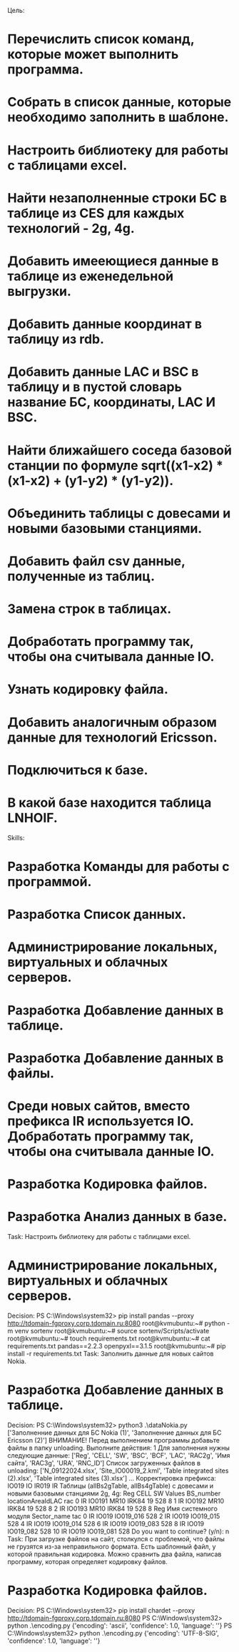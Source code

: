 Цель:
# Перечислить список команд, которые может выполнить программа.
# Собрать в список данные, которые необходимо заполнить в шаблоне.
# Настроить библиотеку для работы с таблицами excel.
# Найти незаполненные строки БС в таблице из CES для каждых технологий - 2g, 4g.
# Добавить имееющиеся данные в таблице из еженедельной выгрузки.
# Добавить данные координат в таблицу из rdb.
# Добавить данные LAC и BSC в таблицу и в пустой словарь название БС, координаты, LAC И BSC.
# Найти ближайшего соседа базовой станции по формуле sqrt((x1-x2) * (x1-x2) + (y1-y2) * (y1-y2)).
# Объединить таблицы с довесами и новыми базовыми станциями.
# Добавить файл csv данные, полученные из таблиц.
# Замена строк в таблицах.
# Добработать программу так, чтобы она считывала данные IO.
# Узнать кодировку файла.
# Добавить аналогичным образом данные для технологий Ericsson.
# Подключиться к базе.
# В какой базе находится таблица LNHOIF.
Skills:
# Разработка Команды для работы с программой.
# Разработка Список данных.
# Администрирование локальных, виртуальных и облачных серверов.
# Разработка Добавление данных в таблице.
# Разработка Добавление данных в файлы.
# Среди новых сайтов, вместо префикса IR используется IO. Добработать программу так, чтобы она считывала данные IO.
# Разработка Кодировка файлов.
# Разработка Анализ данных в базе.
Task:
Настроить библиотеку для работы с таблицами excel.
# Администрирование локальных, виртуальных и облачных серверов.
Decision:
PS C:\Windows\system32> pip install pandas --proxy http://tdomain-fgproxy.corp.tdomain.ru:8080
root@kvmubuntu:~# python -m venv sortenv
root@kvmubuntu:~# source sortenv/Scripts/activate
root@kvmubuntu:~# touch requirements.txt
root@kvmubuntu:~# cat requirements.txt
pandas==2.2.3
openpyxl==3.1.5 
root@kvmubuntu:~# pip install -r requirements.txt
Task:
Заполнить данные для новых сайтов Nokia.
# Разработка Добавление данных в таблице.
Decision:
PS C:\Windows\system32> python3 .\dataNokia.py
['Заполненние данных для БС Nokia (1)', 'Заполненние данных для БС Ericsson (2)']
ВНИМАНИЕ! Перед выполнением программы добавьте файлы в папку unloading.
Выполните действия: 1
Для заполнения нужны следующие данные:  ['Reg', 'CELL', 'SW', 'BSC', 'BCF', 'LAC', 'RAC2g', 'Имя сайта', 'RAC3g', 'URA', 'RNC_ID']
Список загруженных файлов в unloading:  ['N_09122024.xlsx', 'Site_IO00019_2.kml', 'Table integrated sites (2).xlsx', 'Table integrated sites (3).xlsx']
... Корректировка префикса:
IO019
IO
IR019
IR
Таблицы (allBs2gTable, allBs4gTable) с довесами и новыми базовыми станциями 2g, 4g:
  Reg     CELL    SW  Values  BS_number  locationAreaIdLAC  rac
0  IR  IO0191  MR10  IRK84        19               528   8
1  IR  IO0192  MR10  IRK84        19               528   8
2  IR  IO0193  MR10  IRK84        19               528   8
   Reg Имя системного модуля Sector_name   tac
0   IR                IO019  IO019_016  528
2   IR                IO019  IO019_015  528
4   IR                IO019  IO019_014  528
6   IR                IO019  IO019_083  528
8   IR                IO019  IO019_082  528
10  IR                IO019  IO019_081  528
Do you want to continue? (y/n): n
Task:
При загрузке файлов на сайт, столкулся с проблемой, что файлы не грузятся из-за неправильного формата. Есть шаблонный файл, у которой правильная кодировка. Можно сравнить два файла, написав программу, которая определяет кодировку файлов.
# Разработка Кодировка файлов.
Decision:
PS C:\Windows\system32> pip install chardet  --proxy http://tdomain-fgproxy.corp.tdomain.ru:8080
PS C:\Windows\system32> python .\encoding.py
{'encoding': 'ascii', 'confidence': 1.0, 'language': ''}
PS C:\Windows\system32> python .\encoding.py
{'encoding': 'UTF-8-SIG', 'confidence': 1.0, 'language': ''}